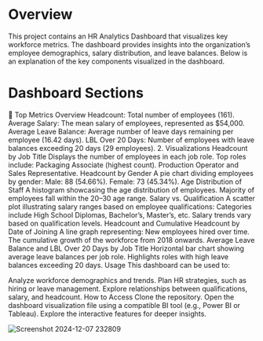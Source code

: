 # Overview
This project contains an HR Analytics Dashboard that visualizes key workforce metrics. The dashboard provides insights into the organization’s employee demographics, salary distribution, and leave balances. Below is an explanation of the key components visualized in the dashboard.

# Dashboard Sections

📌 Top Metrics Overview
Headcount: Total number of employees (161).
Average Salary: The mean salary of employees, represented as $54,000.
Average Leave Balance: Average number of leave days remaining per employee (16.42 days).
LBL Over 20 Days: Number of employees with leave balances exceeding 20 days (29 employees).
2. Visualizations
Headcount by Job Title
Displays the number of employees in each job role.
Top roles include:
Packaging Associate (highest count).
Production Operator and Sales Representative.
Headcount by Gender
A pie chart dividing employees by gender:
Male: 88 (54.66%).
Female: 73 (45.34%).
Age Distribution of Staff
A histogram showcasing the age distribution of employees.
Majority of employees fall within the 20–30 age range.
Salary vs. Qualification
A scatter plot illustrating salary ranges based on employee qualifications:
Categories include High School Diplomas, Bachelor’s, Master’s, etc.
Salary trends vary based on qualification levels.
Headcount and Cumulative Headcount by Date of Joining
A line graph representing:
New employees hired over time.
The cumulative growth of the workforce from 2018 onwards.
Average Leave Balance and LBL Over 20 Days by Job Title
Horizontal bar chart showing average leave balances per job role.
Highlights roles with high leave balances exceeding 20 days.
Usage
This dashboard can be used to:

Analyze workforce demographics and trends.
Plan HR strategies, such as hiring or leave management.
Explore relationships between qualifications, salary, and headcount.
How to Access
Clone the repository.
Open the dashboard visualization file using a compatible BI tool (e.g., Power BI or Tableau).
Explore the interactive features for deeper insights.




![Screenshot 2024-12-07 232809](https://github.com/user-attachments/assets/4e8dcec4-4b80-4101-a926-b3281f43248e)
